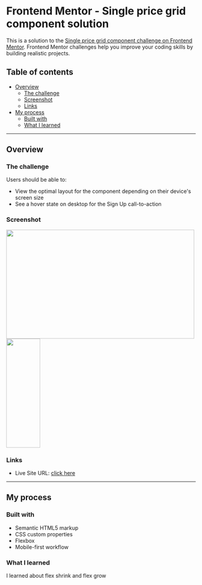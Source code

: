 # Frontend Mentor - Single price grid component solution

This is a solution to the [Single price grid component challenge on Frontend Mentor](https://www.frontendmentor.io/challenges/single-price-grid-component-5ce41129d0ff452fec5abbbc). Frontend Mentor challenges help you improve your coding skills by building realistic projects.

## Table of contents

- [Overview](#overview)
  - [The challenge](#the-challenge)
  - [Screenshot](#screenshot)
  - [Links](#links)
- [My process](#my-process)
  - [Built with](#built-with)
  - [What I learned](#what-i-learned)

---

## Overview

### The challenge

Users should be able to:

- View the optimal layout for the component depending on their device's screen size
- See a hover state on desktop for the Sign Up call-to-action

### Screenshot

<div display='flex'>
  <img src ='https://i.ibb.co/QF1JGVb/screencapture-ninjas-t-github-io-single-price-grid-component-Sara-2022-04-12-00-24-12.png' width="500" height="290">
  <img src='https://i.ibb.co/1JKSVSj/screencapture-ninjas-t-github-io-single-price-grid-component-Sara-2022-04-12-00-24-47.png' width='90' height='290'>
</div>

### Links

- Live Site URL: [click here](https://ninjas-t.github.io/single-price-grid-component-Sara/)

---

## My process

### Built with

- Semantic HTML5 markup
- CSS custom properties
- Flexbox
- Mobile-first workflow

### What I learned

I learned about flex shrink and flex grow
